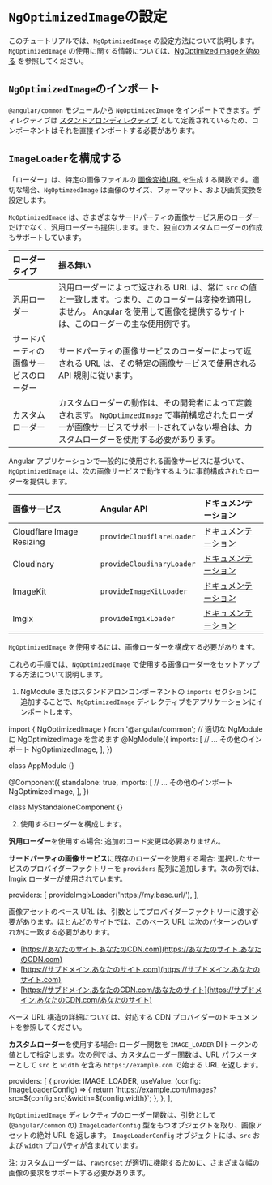 # `NgOptimizedImage`の設定

このチュートリアルでは、`NgOptimizedImage` の設定方法について説明します。 `NgOptimizedImage` の使用に関する情報については、[NgOptimizedImageを始める](/guide/image-directive) を参照してください。

## `NgOptimizedImage`のインポート

`@angular/common` モジュールから `NgOptimizedImage` をインポートできます。ディレクティブは [スタンドアロンディレクティブ](/guide/standalone-components) として定義されているため、コンポーネントはそれを直接インポートする必要があります。

## `ImageLoader`を構成する

「ローダー」は、特定の画像ファイルの [画像変換URL](https://web.dev/image-cdns/#how-image-cdns-use-urls-to-indicate-optimization-options) を生成する関数です。適切な場合、`NgOptimzedImage` は画像のサイズ、フォーマット、および画質変換を設定します。

`NgOptimizedImage` は、さまざまなサードパーティの画像サービス用のローダーだけでなく、汎用ローダーも提供します。また、独自のカスタムローダーの作成もサポートしています。

| ローダータイプ| 振る舞い |
|:--- |:--- |
| 汎用ローダー | 汎用ローダーによって返される URL は、常に `src` の値と一致します。つまり、このローダーは変換を適用しません。 Angular を使用して画像を提供するサイトは、このローダーの主な使用例です。|
| サードパーティの画像サービスのローダー | サードパーティの画像サービスのローダーによって返される URL は、その特定の画像サービスで使用される API 規則に従います。 |
| カスタムローダー | カスタムローダーの動作は、その開発者によって定義されます。 `NgOptimzedImage` で事前構成されたローダーが画像サービスでサポートされていない場合は、カスタムローダーを使用する必要があります。|

Angular アプリケーションで一般的に使用される画像サービスに基づいて、`NgOptimizedImage` は、次の画像サービスで動作するように事前構成されたローダーを提供します。

| 画像サービス | Angular API | ドキュメンテーション |
|:--- |:--- |:--- |
| Cloudflare Image Resizing | `provideCloudflareLoader` | [ドキュメンテーション](https://developers.cloudflare.com/images/image-resizing/) |
| Cloudinary | `provideCloudinaryLoader` | [ドキュメンテーション](https://developers.cloudflare.com/images/image-resizing/) |  |
| ImageKit | `provideImageKitLoader` | [ドキュメンテーション](https://docs.imagekit.io/) |
| Imgix | `provideImgixLoader` | [ドキュメンテーション](https://docs.imgix.com/) |

`NgOptimizedImage` を使用するには、画像ローダーを構成する必要があります。

これらの手順では、`NgOptimizedImage` で使用する画像ローダーをセットアップする方法について説明します。

1. NgModule またはスタンドアロンコンポーネントの `imports` セクションに追加することで、`NgOptimizedImage` ディレクティブをアプリケーションにインポートします。

<code-example format="typescript" language="typescript">
import { NgOptimizedImage } from '@angular/common';
// 適切な NgModule に NgOptimizedImage を含めます
@NgModule({
  imports: [
    // ... その他のインポート
    NgOptimizedImage,
  ],
})

class AppModule {}
</code-example>

<code-example format="typescript" language="typescript">
@Component({
  standalone: true,
  imports: [
    // ... その他のインポート
    NgOptimizedImage,
  ],
})

class MyStandaloneComponent {}
</code-example>

2. 使用するローダーを構成します。

**汎用ローダー**を使用する場合: 追加のコード変更は必要ありません。

**サードパーティの画像サービス**に既存のローダーを使用する場合: 選択したサービスのプロバイダーファクトリーを `providers` 配列に追加します。次の例では、Imgix ローダーが使用されています。

<code-example format="typescript" language="typescript">
providers: [
  provideImgixLoader('https://my.base.url/'),
],
</code-example>

画像アセットのベース URL は、引数としてプロバイダーファクトリーに渡す必要があります。ほとんどのサイトでは、このベース URL は次のパターンのいずれかに一致する必要があります。

*   [https://あなたのサイト.あなたのCDN.com](https://あなたのサイト.あなたのCDN.com)
*   [https://サブドメイン.あなたのサイト.com](https://サブドメイン.あなたのサイト.com)
*   [https://サブドメイン.あなたのCDN.com/あなたのサイト](https://サブドメイン.あなたのCDN.com/あなたのサイト)

ベース URL 構造の詳細については、対応する CDN プロバイダーのドキュメントを参照してください。

**カスタムローダー**を使用する場合: ローダー関数を `IMAGE_LOADER` DIトークンの値として指定します。次の例では、カスタムローダー関数は、URL パラメーターとして `src` と `width` を含み `https://example.com` で始まる URL を返します。

<code-example format="typescript" language="typescript">
providers: [
  {
    provide: IMAGE_LOADER,
    useValue: (config: ImageLoaderConfig) => {
      return `https://example.com/images?src=${config.src}&width=${config.width}`;
    },
  },
],
</code-example>

`NgOptimizedImage` ディレクティブのローダー関数は、引数として (`@angular/common` の) `ImageLoaderConfig` 型をもつオブジェクトを取り、画像アセットの絶対 URL を返します。 `ImageLoaderConfig` オブジェクトには、`src` および `width` プロパティが含まれています。

注: カスタムローダーは、`rawSrcset` が適切に機能するために、さまざまな幅の画像の要求をサポートする必要があります。

